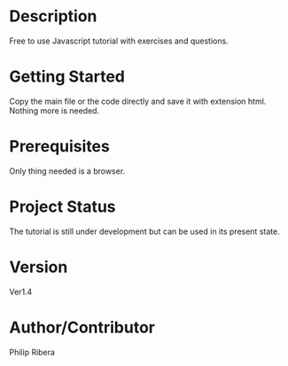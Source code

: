 # Description
Free to use Javascript tutorial with exercises and questions.

# Getting Started
Copy the main file or the code directly and save it with extension html. 
Nothing more is needed.

# Prerequisites
Only thing needed is a browser.

# Project Status 
The tutorial is still under development but can be used in its present state.

# Version 
Ver1.4

# Author/Contributor
Philip Ribera

